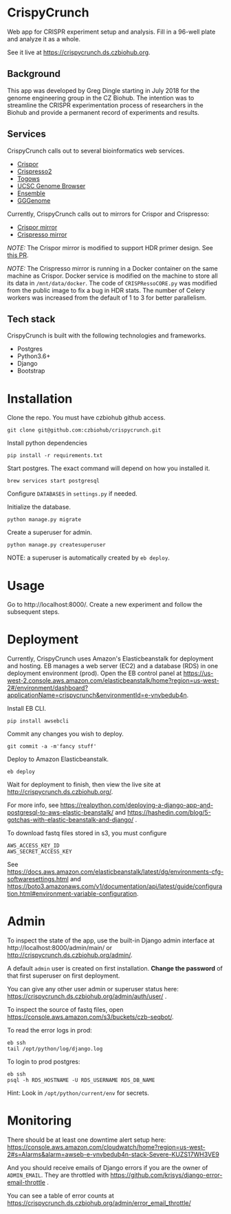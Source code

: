# CrispyCrunch
Web app for CRISPR experiment setup and analysis. Fill in a 96-well plate and analyze it as a whole.

See it live at https://crispycrunch.ds.czbiohub.org.

## Background

This app was developed by Greg Dingle starting in July 2018 for the genome engineering group in the CZ Biohub. The intention was to streamline the CRISPR experimentation process of researchers in the Biohub and provide a permanent record of experiments and results.

## Services

CrispyCrunch calls out to several bioinformatics web services.

* [Crispor](http://crispor.tefor.net/)
* [Crispresso2](http://crispresso.pinellolab.partners.org)
* [Togows](http://togows.org)
* [UCSC Genome Browser](https://genome.ucsc.edu/cgi-bin/hgTracks)
* [Ensemble](http://rest.ensembl.org/)
* [GGGenome](http://gggenome.dbcls.jp)

Currently, CrispyCrunch calls out to mirrors for Crispor and Crispresso:
* [Crispor mirror](http://ec2-34-219-237-20.us-west-2.compute.amazonaws.com/crispor.py)
* [Crispresso mirror](http://ec2-52-12-22-81.us-west-2.compute.amazonaws.com:81/)

*NOTE:* The Crispor mirror is modified to support HDR primer design. See [this PR](https://github.com/maximilianh/crisporWebsite/pull/21).

*NOTE:* The Crispresso mirror is running in a Docker container on the same machine as Crispor. Docker service is modified on the machine to store all its data in `/mnt/data/docker`. The code of `CRISPRessoCORE.py` was modified from the public image to fix a bug in HDR stats. The number of Celery workers was increased from the default of 1 to 3 for better parallelism.

## Tech stack

CrispyCrunch is built with the following technologies and frameworks.

* Postgres
* Python3.6+
* Django
* Bootstrap

# Installation

Clone the repo. You must have czbiohub github access.

```git clone git@github.com:czbiohub/crispycrunch.git```

Install python dependencies

```pip install -r requirements.txt```

Start postgres. The exact command will depend on how you installed it.

```brew services start postgresql```

Configure `DATABASES` in `settings.py` if needed.

Initialize the database.

```python manage.py migrate```

Create a superuser for admin.

```python manage.py createsuperuser```

NOTE: a superuser is automatically created by `eb deploy`.

# Usage

Go to http://localhost:8000/. Create a new experiment and follow the subsequent steps.

# Deployment

Currently, CrispyCrunch uses Amazon's Elasticbeanstalk for deployment and hosting. EB manages a web server (EC2) and a database (RDS) in one deployment environment (prod). Open the EB control panel at https://us-west-2.console.aws.amazon.com/elasticbeanstalk/home?region=us-west-2#/environment/dashboard?applicationName=crispycrunch&environmentId=e-vnvbedub4n.

Install EB CLI.

```pip install awsebcli```

Commit any changes you wish to deploy.

```git commit -a -m'fancy stuff'```

Deploy to Amazon Elasticbeanstalk.

```eb deploy```

Wait for deployment to finish, then view the live site at http://crispycrunch.ds.czbiohub.org/.

For more info, see https://realpython.com/deploying-a-django-app-and-postgresql-to-aws-elastic-beanstalk/ and https://hashedin.com/blog/5-gotchas-with-elastic-beanstalk-and-django/ .

To download fastq files stored in s3, you must configure
```
AWS_ACCESS_KEY_ID
AWS_SECRET_ACCESS_KEY
```
See https://docs.aws.amazon.com/elasticbeanstalk/latest/dg/environments-cfg-softwaresettings.html and https://boto3.amazonaws.com/v1/documentation/api/latest/guide/configuration.html#environment-variable-configuration.

# Admin

To inspect the state of the app, use the built-in Django admin interface at http://localhost:8000/admin/main/ or http://crispycrunch.ds.czbiohub.org/admin/.

A default `admin` user is created on first installation. **Change the password** of that first superuser on first deployment.

You can give any other user admin or superuser status here: https://crispycrunch.ds.czbiohub.org/admin/auth/user/ .

To inspect the source of fastq files, open https://console.aws.amazon.com/s3/buckets/czb-seqbot/.

To read the error logs in prod:

```
eb ssh
tail /opt/python/log/django.log
```

To login to prod postgres:

```
eb ssh
psql -h RDS_HOSTNAME -U RDS_USERNAME RDS_DB_NAME
```

Hint: Look in `/opt/python/current/env` for secrets.

# Monitoring

There should be at least one downtime alert setup here:
https://console.aws.amazon.com/cloudwatch/home?region=us-west-2#s=Alarms&alarm=awseb-e-vnvbedub4n-stack-Severe-KUZS17WH3VE9

And you should receive emails of Django errors if you are the owner of `ADMIN_EMAIL`. They are throttled with https://github.com/krisys/django-error-email-throttle .

You can see a table of error counts at https://crispycrunch.ds.czbiohub.org/admin/error_email_throttle/


